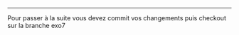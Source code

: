 

---

Pour passer à la suite vous devez commit vos changements puis checkout sur la branche exo7








